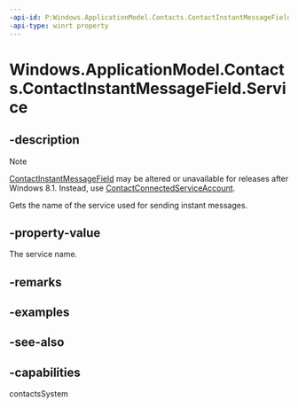 ```yaml
---
-api-id: P:Windows.ApplicationModel.Contacts.ContactInstantMessageField.Service
-api-type: winrt property
---
```


<!-- Property syntax
public string Service { get; }
-->

# Windows.ApplicationModel.Contacts.ContactInstantMessageField.Service

## -description
> [!NOTE]
> [ContactInstantMessageField](contactinstantmessagefield.md) may be altered or unavailable for releases after Windows 8.1. Instead, use [ContactConnectedServiceAccount](contactconnectedserviceaccount.md).

Gets the name of the service used for sending instant messages.

## -property-value
The service name.

## -remarks

## -examples

## -see-also

## -capabilities
contactsSystem
